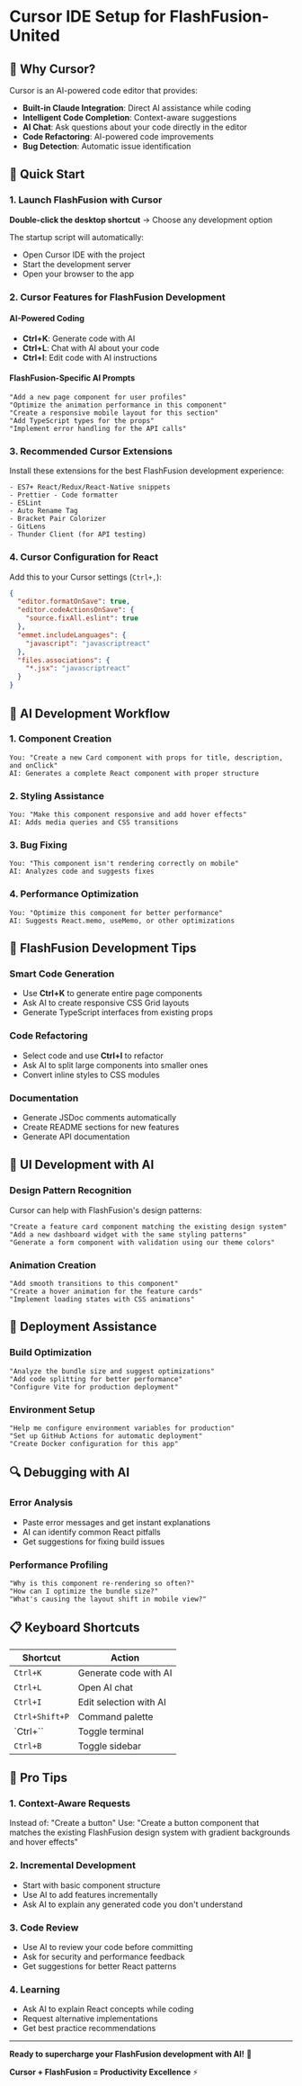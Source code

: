 # Cursor IDE Setup for FlashFusion-United

## 🎯 Why Cursor?

Cursor is an AI-powered code editor that provides:
- **Built-in Claude Integration**: Direct AI assistance while coding
- **Intelligent Code Completion**: Context-aware suggestions
- **AI Chat**: Ask questions about your code directly in the editor
- **Code Refactoring**: AI-powered code improvements
- **Bug Detection**: Automatic issue identification

## 🚀 Quick Start

### 1. Launch FlashFusion with Cursor
**Double-click the desktop shortcut** → Choose any development option

The startup script will automatically:
- Open Cursor IDE with the project
- Start the development server
- Open your browser to the app

### 2. Cursor Features for FlashFusion Development

#### AI-Powered Coding
- **Ctrl+K**: Generate code with AI
- **Ctrl+L**: Chat with AI about your code
- **Ctrl+I**: Edit code with AI instructions

#### FlashFusion-Specific AI Prompts
```
"Add a new page component for user profiles"
"Optimize the animation performance in this component"
"Create a responsive mobile layout for this section"
"Add TypeScript types for the props"
"Implement error handling for the API calls"
```

### 3. Recommended Cursor Extensions

Install these extensions for the best FlashFusion development experience:

```
- ES7+ React/Redux/React-Native snippets
- Prettier - Code formatter
- ESLint
- Auto Rename Tag
- Bracket Pair Colorizer
- GitLens
- Thunder Client (for API testing)
```

### 4. Cursor Configuration for React

Add this to your Cursor settings (`Ctrl+,`):

```json
{
  "editor.formatOnSave": true,
  "editor.codeActionsOnSave": {
    "source.fixAll.eslint": true
  },
  "emmet.includeLanguages": {
    "javascript": "javascriptreact"
  },
  "files.associations": {
    "*.jsx": "javascriptreact"
  }
}
```

## 🤖 AI Development Workflow

### 1. Component Creation
```
You: "Create a new Card component with props for title, description, and onClick"
AI: Generates a complete React component with proper structure
```

### 2. Styling Assistance
```
You: "Make this component responsive and add hover effects"
AI: Adds media queries and CSS transitions
```

### 3. Bug Fixing
```
You: "This component isn't rendering correctly on mobile"
AI: Analyzes code and suggests fixes
```

### 4. Performance Optimization
```
You: "Optimize this component for better performance"
AI: Suggests React.memo, useMemo, or other optimizations
```

## 🔧 FlashFusion Development Tips

### Smart Code Generation
- Use **Ctrl+K** to generate entire page components
- Ask AI to create responsive CSS Grid layouts
- Generate TypeScript interfaces from existing props

### Code Refactoring
- Select code and use **Ctrl+I** to refactor
- Ask AI to split large components into smaller ones
- Convert inline styles to CSS modules

### Documentation
- Generate JSDoc comments automatically
- Create README sections for new features
- Generate API documentation

## 🎨 UI Development with AI

### Design Pattern Recognition
Cursor can help with FlashFusion's design patterns:

```
"Create a feature card component matching the existing design system"
"Add a new dashboard widget with the same styling patterns"
"Generate a form component with validation using our theme colors"
```

### Animation Creation
```
"Add smooth transitions to this component"
"Create a hover animation for the feature cards"
"Implement loading states with CSS animations"
```

## 🚀 Deployment Assistance

### Build Optimization
```
"Analyze the bundle size and suggest optimizations"
"Add code splitting for better performance"
"Configure Vite for production deployment"
```

### Environment Setup
```
"Help me configure environment variables for production"
"Set up GitHub Actions for automatic deployment"
"Create Docker configuration for this app"
```

## 🔍 Debugging with AI

### Error Analysis
- Paste error messages and get instant explanations
- AI can identify common React pitfalls
- Get suggestions for fixing build issues

### Performance Profiling
```
"Why is this component re-rendering so often?"
"How can I optimize the bundle size?"
"What's causing the layout shift in mobile view?"
```

## 📋 Keyboard Shortcuts

| Shortcut | Action |
|----------|--------|
| `Ctrl+K` | Generate code with AI |
| `Ctrl+L` | Open AI chat |
| `Ctrl+I` | Edit selection with AI |
| `Ctrl+Shift+P` | Command palette |
| `Ctrl+``  | Toggle terminal |
| `Ctrl+B` | Toggle sidebar |

## 🌟 Pro Tips

### 1. Context-Aware Requests
Instead of: "Create a button"
Use: "Create a button component that matches the existing FlashFusion design system with gradient backgrounds and hover effects"

### 2. Incremental Development
- Start with basic component structure
- Use AI to add features incrementally
- Ask AI to explain any generated code you don't understand

### 3. Code Review
- Use AI to review your code before committing
- Ask for security and performance feedback
- Get suggestions for better React patterns

### 4. Learning
- Ask AI to explain React concepts while coding
- Request alternative implementations
- Get best practice recommendations

---

**Ready to supercharge your FlashFusion development with AI!** 🚀

**Cursor + FlashFusion = Productivity Excellence** ⚡